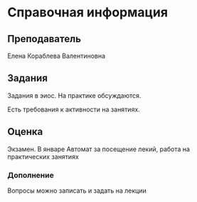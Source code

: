 Справочная информация
========================

## Преподаватель
Елена Кораблева Валентиновна


## Задания
Задания в эиос. На практике обсуждаются.

Есть требования к активности на занятиях.



## Оценка
Экзамен. В январе
Автомат за посещение лекий, работа на практических занятиях

### Дополнение
Вопросы можно записать и задать на лекции